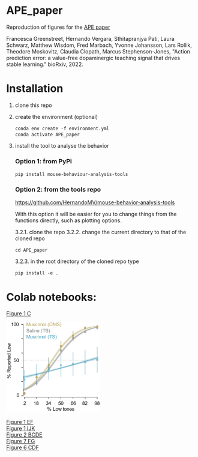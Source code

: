 # APE_paper
Reproduction of figures for the [APE paper](https://www.biorxiv.org/content/10.1101/2022.09.12.507572v1)

Francesca Greenstreet, Hernando Vergara, Sthitapranjya Pati, Laura Schwarz, Matthew Wisdom, Fred Marbach, Yvonne Johansson, Lars Rollik, Theodore Moskovitz, Claudia Clopath, Marcus Stephenson-Jones, "Action prediction error: a value-free dopaminergic teaching signal that drives stable learning." bioRxiv, 2022.

# Installation

1. clone this repo

2. create the environment (optional)

    ```
    conda env create -f environment.yml
    conda activate APE_paper
    ```

3. install the tool to analyse the behavior
    ### Option 1: from PyPi
    ```
    pip install mouse-behaviour-analysis-tools
    ```

    ### Option 2: from the tools repo
    https://github.com/HernandoMV/mouse-behavior-analysis-tools

    With this option it will be easier for you to change things from the functions directly,
    such as plotting options.

    3.2.1. clone the repo
    3.2.2. change the current directory to that of the cloned repo

    ```
    cd APE_paper
    ```

    3.2.3. in the root directory of the cloned repo type

    ```
    pip install -e .
    ```

# Colab notebooks:
[Figure 1 C](https://colab.research.google.com/github/HernandoMV/APE_paper/blob/main/docs/figures_notebooks/Figure_1_C.ipynb)
<p align="left">
  <img src="docs/imgs/fig1c.png" width=250>
</p>

[Figure 1 EF](https://colab.research.google.com/github/HernandoMV/APE_paper/blob/main/docs/figures_notebooks/Figure_1_EF.ipynb)\
[Figure 1 IJK](https://colab.research.google.com/github/HernandoMV/APE_paper/blob/main/docs/figures_notebooks/Figure_1_IJK.ipynb)\
[Figure 2 BCDE](https://colab.research.google.com/github/HernandoMV/APE_paper/blob/main/docs/figures_notebooks/Figure_2_BCDE.ipynb)\
[Figure 7 FG](https://colab.research.google.com/github/HernandoMV/APE_paper/blob/main/docs/figures_notebooks/Figure_7_FG.ipynb)\
[Figure 6 CDF](https://colab.research.google.com/github/HernandoMV/APE_paper/blob/main/docs/figures_notebooks/Figure_6_CDF.ipynb)


